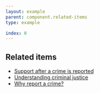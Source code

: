 ```yaml
---
layout: example
parent: component.related-items
type: example

index: 0
---
```


<nav class="related-items">
    <h2 class="title">Related items</h2>
    <ul class="no-margin">
        <li>
            <a href="#" data-gtm="link-related-0">Support after a crime is reported</a>
        </li>
        <li>
            <a href="#" data-gtm="link-related-1">Understanding criminal justice</a>
        </li>
        <li>
            <a href="#" data-gtm="link-related-2">Why report a crime?</a>
        </li>
    </ul>
</nav>

